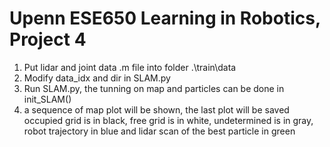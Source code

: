 # Upenn ESE650 Learning in Robotics, Project 4  
1. Put lidar and joint data .m file into folder .\train\data  
2. Modify data_idx and dir in SLAM.py  
3. Run SLAM.py, the tunning on map and particles can be done in init_SLAM()  
4. a sequence of map plot will be shown, the last plot will be saved  
   occupied grid is in black, free grid is in white, undetermined is in gray, robot trajectory in blue and lidar scan of the best particle in green
